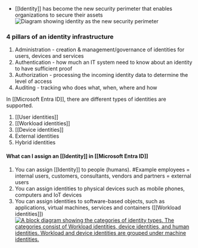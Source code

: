 - [[Identity]] has become the new security perimeter that enables organizations to secure their assets![Diagram showing identity as the new security perimeter](https://learn.microsoft.com/en-us/training/wwl-sci/describe-identity-principles-concepts/media/3-identity-new-security-perimeter.png)

### 4 pillars of an identity infrastructure
1. Administration - creation & management/governance of identities for users, devices and services
2. Authentication - how much an IT system need to know about an identity to have sufficient proof
3. Authorization - processing the incoming identity data to determine the level of access
4. Auditing - tracking who does what, when, where and how

In [[Microsoft Entra ID]], there are different types of identities are supported.
1. [[User identities]]
2. [[Workload identities]]
3. [[Device identities]]
4. External identities
5. Hybrid identities
#### What can I assign an [[Identity]] in [[Microsoft Entra ID]]
1. You can assign [[Identity]] to people (humans).
	#Example employees = internal users, customers, consultants, vendors and partners = external users
2. You can assign identities to physical devices such as mobile phones, computers and IoT devices
3. You can assign identities to software-based objects, such as applications, virtual machines, services and containers ([[Workload identities]])[![A block diagram showing the categories of identity types. The categories consist of Workload identities, device identities, and human identities. Workload and device identities are grouped under machine identities.](https://learn.microsoft.com/en-us/training/wwl-sci/explore-basic-services-identity-types/media/identity-types-inline.png)](https://learn.microsoft.com/en-us/training/wwl-sci/explore-basic-services-identity-types/media/identity-types-expanded.png#lightbox)
